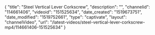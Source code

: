 {
    "title": "Steel Vertical Lever Corkscrew",
    "description": "",
    "channelid": "114661406",
    "videoid": "151525634",
    "date_created": "1519673751",
    "date_modified": "1519752661",
    "type": "captivate",
    "layout": "channelVideo",
    "url": "\/latest-videos\/steel-vertical-lever-corkscrew-mp4\/114661406-151525634"
}